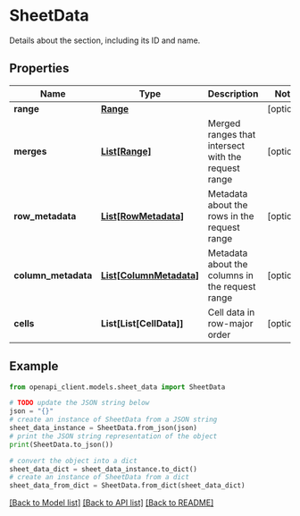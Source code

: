 # SheetData

Details about the section, including its ID and name. 

## Properties

Name | Type | Description | Notes
------------ | ------------- | ------------- | -------------
**range** | [**Range**](Range.md) |  | [optional] 
**merges** | [**List[Range]**](Range.md) | Merged ranges that intersect with the request range | [optional] 
**row_metadata** | [**List[RowMetadata]**](RowMetadata.md) | Metadata about the rows in the request range | [optional] 
**column_metadata** | [**List[ColumnMetadata]**](ColumnMetadata.md) | Metadata about the columns in the request range | [optional] 
**cells** | **List[List[CellData]]** | Cell data in row-major order | [optional] 

## Example

```python
from openapi_client.models.sheet_data import SheetData

# TODO update the JSON string below
json = "{}"
# create an instance of SheetData from a JSON string
sheet_data_instance = SheetData.from_json(json)
# print the JSON string representation of the object
print(SheetData.to_json())

# convert the object into a dict
sheet_data_dict = sheet_data_instance.to_dict()
# create an instance of SheetData from a dict
sheet_data_from_dict = SheetData.from_dict(sheet_data_dict)
```
[[Back to Model list]](../README.md#documentation-for-models) [[Back to API list]](../README.md#documentation-for-api-endpoints) [[Back to README]](../README.md)


